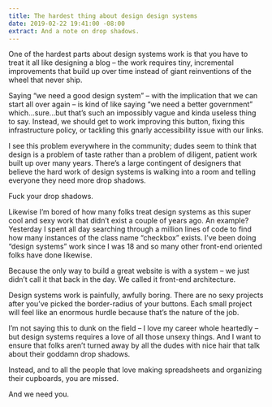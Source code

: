```yaml
---
title: The hardest thing about design design systems
date: 2019-02-22 19:41:00 -08:00
extract: And a note on drop shadows.
---
```


One of the hardest parts about design systems work is that you have to treat it all like designing a blog – the work requires tiny, incremental improvements that build up over time instead of giant reinventions of the wheel that never ship.

Saying “we need a good design system” – with the implication that we can start all over again – is kind of like saying “we need a better government” which...sure...but that’s such an impossibly vague and kinda useless thing to say. Instead, we should get to work improving this button, fixing this infrastructure policy, or tackling this gnarly accessibility issue with our links.

I see this problem everywhere in the community; dudes seem to think that design is a problem of taste rather than a problem of diligent, patient work built up over many years. There’s a large contingent of designers that believe the hard work of design systems is walking into a room and telling everyone they need more drop shadows.

Fuck your drop shadows.

Likewise I’m bored of how many folks treat design systems as this super cool and sexy work that didn’t exist a couple of years ago. An example? Yesterday I spent all day searching through a million lines of code to find how many instances of the class name “checkbox” exists. I’ve been doing “design systems” work since I was 18 and so many other front-end oriented folks have done likewise. 

Because the only way to build a great website is with a system – we just didn’t call it that back in the day. We called it front-end architecture.

Design systems work is painfully, awfully boring. There are no sexy projects after you’ve picked the border-radius of your buttons. Each small project will feel like an enormous hurdle because that’s the nature of the job.

I’m not saying this to dunk on the field – I love my career whole heartedly – but design systems requires a love of all those unsexy things. And I want to ensure that folks aren’t turned away by all the dudes with nice hair that talk about their goddamn drop shadows.

Instead, and to all the people that love making spreadsheets and organizing their cupboards, you are missed.

And we need you.